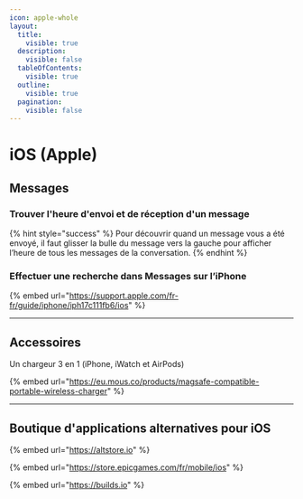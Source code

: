 ```yaml
---
icon: apple-whole
layout:
  title:
    visible: true
  description:
    visible: false
  tableOfContents:
    visible: true
  outline:
    visible: true
  pagination:
    visible: false
---
```


# iOS (Apple)

## Messages

### Trouver l'heure d'envoi et de réception d'un message

{% hint style="success" %}
Pour découvrir quand un message vous a été envoyé, il faut glisser la bulle du message vers la gauche pour afficher l’heure de tous les messages de la conversation.
{% endhint %}

### Effectuer une recherche dans Messages sur l’iPhone

{% embed url="https://support.apple.com/fr-fr/guide/iphone/iph17c111fb6/ios" %}

***

## Accessoires

Un chargeur 3 en 1 (iPhone, iWatch et AirPods)

{% embed url="https://eu.mous.co/products/magsafe-compatible-portable-wireless-charger" %}

***

## Boutique d'applications alternatives pour iOS

{% embed url="https://altstore.io" %}

{% embed url="https://store.epicgames.com/fr/mobile/ios" %}

{% embed url="https://builds.io" %}
